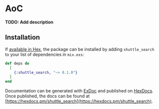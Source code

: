 # AoC

**TODO: Add description**

## Installation

If [available in Hex](https://hex.pm/docs/publish), the package can be installed
by adding `shuttle_search` to your list of dependencies in `mix.exs`:

```elixir
def deps do
  [
    {:shuttle_search, "~> 0.1.0"}
  ]
end
```

Documentation can be generated with [ExDoc](https://github.com/elixir-lang/ex_doc)
and published on [HexDocs](https://hexdocs.pm). Once published, the docs can
be found at [https://hexdocs.pm/shuttle_search](https://hexdocs.pm/shuttle_search).

